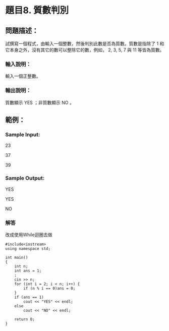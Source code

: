 # 題目8. 質數判別 

## 問題描述：
試撰寫一個程式，由輸入一個整數，然後判別此數是否為質數。質數是指除了 1 和它本身之外，沒有其它的數可以整除它的數，例如， 2, 3, 5, 7 與 11 等皆為質數。

### 輸入說明：
輸入一個正整數。

### 輸出說明：
質數顯示 YES ；非質數顯示 NO 。
## 範例：

### Sample Input:
23

37

39
### Sample Output:
YES

YES

NO

### 解答
改成使用While迴圈去做

```
#include<iostream>
using namespace std; 

int main()
{
    int n;
    int ans = 1;
    ;
    cin >> n;
    for (int i = 2; i < n; i++) {
        if (n % i == 0)ans = 0;
    }
    if (ans == 1)
        cout << "YES" << endl;
    else
        cout << "NO" << endl;

    return 0;
}
```
